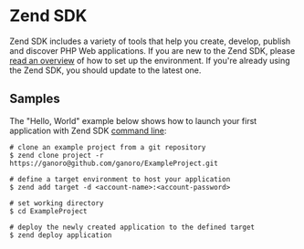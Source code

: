 # Zend SDK
Zend SDK includes a variety of tools that help you create, develop, publish and discover PHP Web applications. If you are new to the Zend SDK, please [read an overview](#install_sdk) of how to set up the environment. If you're already using the Zend SDK, you should update to the latest one.

## Samples
The "Hello, World" example below shows how to launch your first application with Zend SDK [command line](#command_line):

    # clone an example project from a git repository
    $ zend clone project -r https://ganoro@github.com/ganoro/ExampleProject.git

    # define a target environment to host your application 
    $ zend add target -d <account-name>:<account-password>

    # set working directory
    $ cd ExampleProject

    # deploy the newly created application to the defined target
    $ zend deploy application
